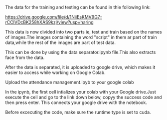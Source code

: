 The data for the training and testing can be found in thie following link:

https://drive.google.com/file/d/1NiiEsKMV9G7-rCCIVDcBK258hXAS9kzj/view?usp=haring

This data is now divided into two parts ie, test and train based on the names of images.The images containing the word "script" in them ar part of train data,while the rest of the images are part of test data.

This can be done by using the data separator.ipynb file.This also extracts face from the data.

After the data is separated, it is uploaded to google drive, which makes it easier to access while working on Google Colab.

Upload the attendance management.ipyb to your google colab

In the ipynb, the first cell intializes your colab with your Google drive.Just execute the cell and go to the link down below, copyy the success code and then press enter.
This connects your google drive with the notebook.

Before excecuting the code, make sure the runtime type is set to cuda.

